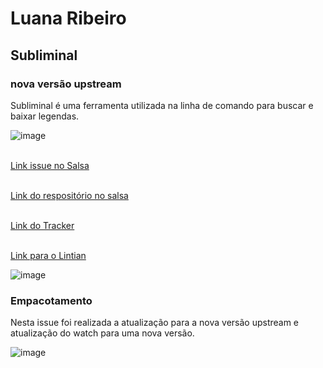 # Luana Ribeiro

## Subliminal
### nova versão upstream
Subliminal é uma ferramenta utilizada na linha de comando para buscar e baixar legendas.

![image](https://github.com/user-attachments/assets/6fdf8289-43ee-400e-80ed-4c3821af9136)

<br> [Link issue no Salsa](https://salsa.debian.org/debian-brasilia-team/docs/-/issues/260)

<br> [Link do respositório no salsa](https://salsa.debian.org/python-team/packages/subliminal)

<br> [Link do Tracker](https://tracker.debian.org/pkg/subliminal)

<br> [Link para o Lintian](https://udd.debian.org/lintian/?packages=subliminal)

![image](https://github.com/user-attachments/assets/8781a1dd-578c-4442-86f7-2bef5b96c585)

### Empacotamento

Nesta issue foi realizada a atualização para a nova versão upstream e atualização do watch para uma nova versão.

![image](https://github.com/user-attachments/assets/3224b38f-e7cf-4d81-93e1-dc8209bd0e9f)